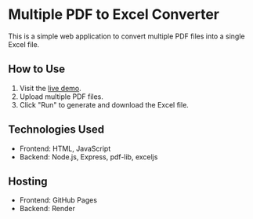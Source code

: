 # Multiple PDF to Excel Converter

This is a simple web application to convert multiple PDF files into a single Excel file.

## How to Use
1. Visit the [live demo](https://github.com/Vidit7001/pdf-to-excel-converter).
2. Upload multiple PDF files.
3. Click "Run" to generate and download the Excel file.

## Technologies Used
- Frontend: HTML, JavaScript
- Backend: Node.js, Express, pdf-lib, exceljs

## Hosting
- Frontend: GitHub Pages
- Backend: Render
